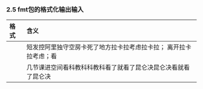 ### 2.5 fmt包的格式化输出输入

| 格式 | 含义 |
| :--- | :--- |
|  | 短发控阿里独守空房卡死了地方拉卡拉考虑拉卡拉； 离开拉卡拉考虑；看 |
|  | 几节课进空间看科教科科教科看了就看了昆仑决昆仑决看就看了昆仑决 |



